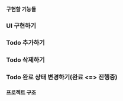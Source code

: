 #### 구현할 기능들
### UI 구현하기
### Todo 추가하기
### Todo 삭제하기
### Todo 완료 샹태 변경하기(완료 <=> 진행중)

#### 프로젝트 구조
### 